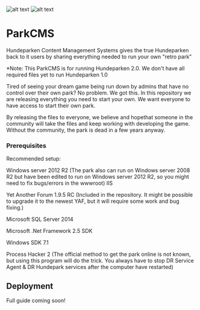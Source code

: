 
![alt text](https://i.imgur.com/FmbQCUl.png)
![alt text](https://i.imgur.com/cCiOvMV.png)
                                            
                                            
# ParkCMS
Hundeparken Content Management Systems gives the true Hundeparken back to it users by sharing everything needed to run your own "retro park"

*Note: This ParkCMS is for running Hundeparken 2.0. We don't have all required files yet to run Hundeparken 1.0


Tired of seeing your dream game being run down by admins that have no control over their own park?
No problem. We got this. In this repository we are releasing everything you need to start your own. We want everyone to have access to start their own park. 

By releasing the files to everyone, we believe and hopethat someone in the community will take the files and keep working with developing the game. Without the community, the park is dead in a few years anyway.

### Prerequisites
Recommended setup:

Windows server 2012 R2 (The park also can run on Windows server 2008 R2 but have been edited to run on Windows server 2012 R2, so you might need to fix bugs/errors in the wwwroot)
IIS

Yet Another Forum 1.9.5 RC (Included in the repository. It might be possible to upgrade it to the newest YAF, but it will require some work and bug fixing.)

Microsoft SQL Server 2014

Microsoft .Net Framework 2.5 SDK

Windows SDK 7.1

Process Hacker 2 (The official method to get the park online is not known, but using this program will do the trick. You always have to stop DR Service Agent & DR Hundepark services after the computer have restarted)


## Deployment
Full guide coming soon!
